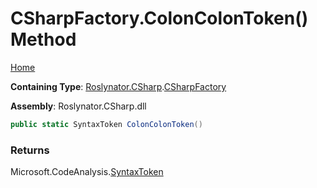 # CSharpFactory\.ColonColonToken\(\) Method

[Home](../../../../README.md)

**Containing Type**: [Roslynator.CSharp](../../README.md)\.[CSharpFactory](../README.md)

**Assembly**: Roslynator\.CSharp\.dll

```csharp
public static SyntaxToken ColonColonToken()
```

### Returns

Microsoft\.CodeAnalysis\.[SyntaxToken](https://docs.microsoft.com/en-us/dotnet/api/microsoft.codeanalysis.syntaxtoken)

